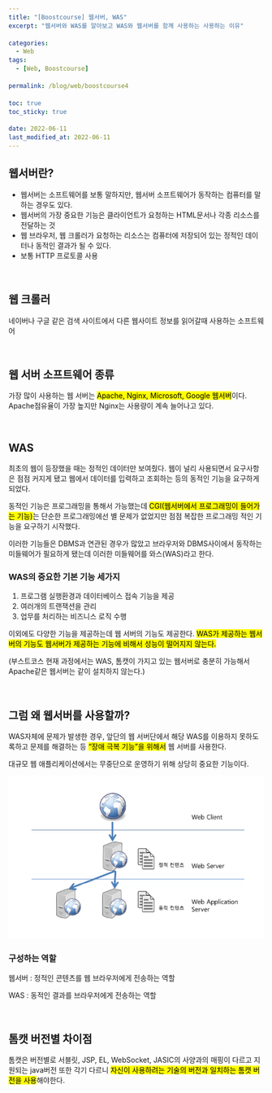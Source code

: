 ```yaml
---
title: "[Boostcourse] 웹서버, WAS"
excerpt: "웹서버와 WAS를 알아보고 WAS와 웹서버를 함께 사용하는 사용하는 이유"

categories:
  - Web
tags:
  - [Web, Boostcourse]

permalink: /blog/web/boostcourse4

toc: true
toc_sticky: true

date: 2022-06-11
last_modified_at: 2022-06-11
---
```


## 웹서버란?

- 웹서버는 소프트웨어를 보통 말하지만, 웹서버 소프트웨어가 동작하는 컴퓨터를 말하는 경우도 있다.
- 웹서버의 가장 중요한 기능은 클라이언트가 요청하는 HTML문서나 각종 리소스를 전달하는 것
- 웹 브라우저, 웹 크롤러가 요청하는 리소스는 컴퓨터에 저장되어 있는 정적인 데이터나 동적인 결과가 될 수 있다.
- 보통 HTTP 프로토콜 사용

<br>

## 웹 크롤러

네이버나 구글 같은 검색 사이트에서 다른 웹사이트 정보를 읽어갈때 사용하는 소프트웨어

<br>

## 웹 서버 소프트웨어 종류

가장 많이 사용하는 웹 서버는 <mark>Apache, Nginx, Microsoft, Google 웹서버</mark>이다. Apache점유율이 가장 높지만 Nginx는 사용량이 계속 늘어나고 있다.

<br>

## WAS

최초의 웹이 등장했을 때는 정적인 데이터만 보여줬다. 웹이 널리 사용되면서 요구사항은 점점 커지게 됐고 웹에서 데이터를 입력하고 조회하는 등의 동적인 기능을 요구하게 되었다.

동적인 기능은 프로그래밍을 통해서 가능했는데 <mark>CGI(웹서버에서 프로그래밍이 들어가는 기능)</mark>는 단순한 프로그래밍에선 별 문제가 없었지만 점점 복잡한 프로그래밍 적인 기능을 요구하기 시작했다.

이러한 기능들은 DBMS과 연관된 경우가 많았고 브라우저와 DBMS사이에서 동작하는 미들웨어가 필요하게 됐는데 이러한 미들웨어를 와스(WAS)라고 한다.

### WAS의 중요한 기본 기능 세가지

1. 프로그램 실행환경과 데이터베이스 접속 기능을 제공
2. 여러개의 트랜잭션을 관리
3. 업무를 처리하는 비즈니스 로직 수행

이외에도 다양한 기능을 제공하는데 웹 서버의 기능도 제공한다. <mark>WAS가 제공하는 웹서버의 기능도 웹서버가 제공하는 기능에 비해서 성능이 떨어지지 않는다.</mark>

(부스트코스 현재 과정에서는 WAS, 톰캣이 가지고 있는 웹서버로 충분히 가능해서 Apache같은 웹서버는 같이 설치하지 않는다.)

<br>

## 그럼 왜 웹서버를 사용할까?

WAS자체에 문제가 발생한 경우, 앞단의 웹 서버단에서 해당 WAS를 이용하지 못하도록하고 문제를 해결하는 등 <mark>“장애 극복 기능”을 위해서</mark> 웹 서버를 사용한다.

대규모 웹 애플리케이션에서는 무중단으로 운영하기 위해 상당히 중요한 기능이다.

![Untitled](/assets/images/posts_img/web/2022-06-11-web-boostcourse4/Untitled.png)

### **구성하는 역할**

웹서버 : 정적인 콘텐츠를 웹 브라우저에게 전송하는 역할

WAS : 동적인 결과를 브라우저에게 전송하는 역할

<br>

## 톰캣 버전별 차이점

톰캣은 버전별로 서블릿, JSP, EL, WebSocket, JASIC의 사양과의 매핑이 다르고 지원되는 java버전 또한 각기 다르니 <mark>자신이 사용하려는 기술의 버전과 일치하는 톰캣 버전을 사용</mark>해야한다.
